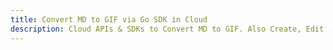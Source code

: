 ---title: Convert MD to GIF via Go SDK in Clouddescription: Cloud APIs & SDKs to Convert MD to GIF. Also Create, Edit & Render Microsoft Word & OpenOffice documents in the Cloud.---